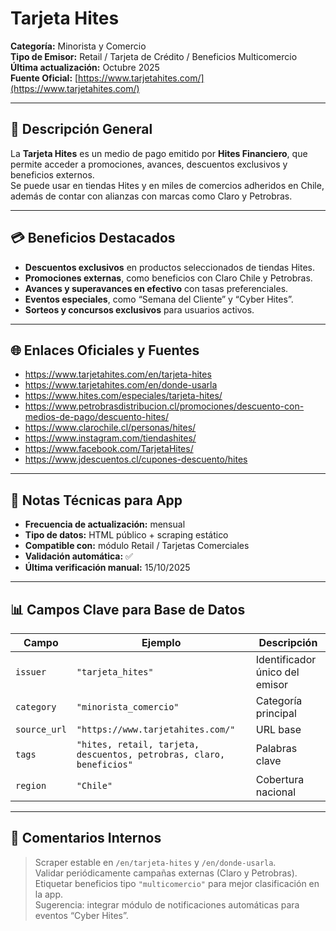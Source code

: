 # Tarjeta Hites

**Categoría:** Minorista y Comercio  
**Tipo de Emisor:** Retail / Tarjeta de Crédito / Beneficios Multicomercio  
**Última actualización:** Octubre 2025  
**Fuente Oficial:** [https://www.tarjetahites.com/](https://www.tarjetahites.com/)

---

## 🧾 Descripción General
La **Tarjeta Hites** es un medio de pago emitido por **Hites Financiero**, que permite acceder a promociones, avances, descuentos exclusivos y beneficios externos.  
Se puede usar en tiendas Hites y en miles de comercios adheridos en Chile, además de contar con alianzas con marcas como Claro y Petrobras.

---

## 💳 Beneficios Destacados
- **Descuentos exclusivos** en productos seleccionados de tiendas Hites.  
- **Promociones externas**, como beneficios con Claro Chile y Petrobras.  
- **Avances y superavances en efectivo** con tasas preferenciales.  
- **Eventos especiales**, como “Semana del Cliente” y “Cyber Hites”.  
- **Sorteos y concursos exclusivos** para usuarios activos.

---

## 🌐 Enlaces Oficiales y Fuentes
- https://www.tarjetahites.com/en/tarjeta-hites  
- https://www.tarjetahites.com/en/donde-usarla  
- https://www.hites.com/especiales/tarjeta-hites/  
- https://www.petrobrasdistribucion.cl/promociones/descuento-con-medios-de-pago/descuento-hites/  
- https://www.clarochile.cl/personas/hites/  
- https://www.instagram.com/tiendashites/  
- https://www.facebook.com/TarjetaHites/  
- https://www.jdescuentos.cl/cupones-descuento/hites  

---

## 🧠 Notas Técnicas para App
- **Frecuencia de actualización:** mensual  
- **Tipo de datos:** HTML público + scraping estático  
- **Compatible con:** módulo Retail / Tarjetas Comerciales  
- **Validación automática:** ✅  
- **Última verificación manual:** 15/10/2025  

---

## 📊 Campos Clave para Base de Datos
| Campo | Ejemplo | Descripción |
|-------|----------|-------------|
| `issuer` | `"tarjeta_hites"` | Identificador único del emisor |
| `category` | `"minorista_comercio"` | Categoría principal |
| `source_url` | `"https://www.tarjetahites.com/"` | URL base |
| `tags` | `"hites, retail, tarjeta, descuentos, petrobras, claro, beneficios"` | Palabras clave |
| `region` | `"Chile"` | Cobertura nacional |

---

## 🧩 Comentarios Internos
> Scraper estable en `/en/tarjeta-hites` y `/en/donde-usarla`.  
> Validar periódicamente campañas externas (Claro y Petrobras).  
> Etiquetar beneficios tipo `"multicomercio"` para mejor clasificación en la app.  
> Sugerencia: integrar módulo de notificaciones automáticas para eventos “Cyber Hites”.
